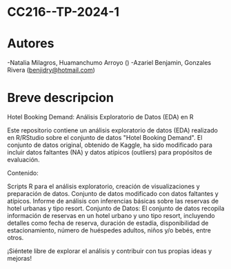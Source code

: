 # CC216--TP-2024-1

# Autores

-Natalia Milagros, Huamanchumo Arroyo ()
-Azariel Benjamin, Gonzales Rivera (benjidry@hotmail.com)

# Breve descripcion

Hotel Booking Demand: Análisis Exploratorio de Datos (EDA) en R

Este repositorio contiene un análisis exploratorio de datos (EDA) realizado en R/RStudio sobre el conjunto de datos "Hotel Booking Demand". El conjunto de datos original, obtenido de Kaggle, ha sido modificado para incluir datos faltantes (NA) y datos atípicos (outliers) para propósitos de evaluación.

Contenido:

Scripts R para el análisis exploratorio, creación de visualizaciones y preparación de datos.
Conjunto de datos modificado con datos faltantes y atípicos.
Informe de análisis con inferencias básicas sobre las reservas de hotel urbanas y tipo resort.
Conjunto de Datos:
El conjunto de datos recopila información de reservas en un hotel urbano y uno tipo resort, incluyendo detalles como fecha de reserva, duración de estadía, disponibilidad de estacionamiento, número de huéspedes adultos, niños y/o bebés, entre otros.

¡Siéntete libre de explorar el análisis y contribuir con tus propias ideas y mejoras!
